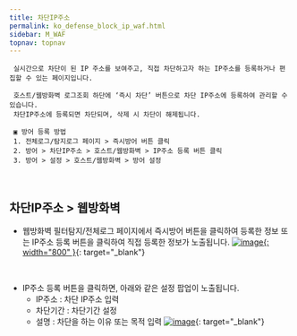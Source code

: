 ```yaml
---
title: 차단IP주소
permalink: ko_defense_block_ip_waf.html
sidebar: M_WAF
topnav: topnav
---
```


     실시간으로 차단이 된 IP 주소를 보여주고, 직접 차단하고자 하는 IP주소를 등록하거나 편집할 수 있는 페이지입니다.

     호스트/웹방화벽 로그조회 하단에 ‘즉시 차단’ 버튼으로 차단 IP주소에 등록하여 관리할 수 있습니다.
     차단IP주소에 등록되면 차단되며, 삭제 시 차단이 해제됩니다.

     ▣ 방어 등록 방법
     1. 전체로그/탐지로그 페이지 > 즉시방어 버튼 클릭
     2. 방어 > 차단IP주소 > 호스트/웹방화벽 > IP주소 등록 버튼 클릭
     3. 방어 > 설정 > 호스트/웹방화벽 > 방어 설정

<br />

## 차단IP주소 > 웹방화벽
- 웹방화벽 필터탐지/전체로그 페이지에서 즉시방어 버튼을 클릭하여 등록한 정보 또는 IP주소 등록 버튼을 클릭하여 직접 등록한 정보가 노출됩니다.
[![image](/docs/images/Manual/waf/defense/ip/1.png){: width="800" }](/docs/images/Manual/waf/defense/ip/1.png){: target="_blank"}
 
<br />

- IP주소 등록 버튼을 클릭하면, 아래와 같은 설정 팝업이 노출됩니다.
   - IP주소 :  차단 IP주소 입력
   - 차단기간 :  차단기간 설정
   - 설명 : 차단을 하는 이유 또는 목적 입력
[![image](/docs/images/Manual/waf/defense/ip/2.png)](/docs/images/Manual/waf/defense/ip/2.png){: target="_blank"}